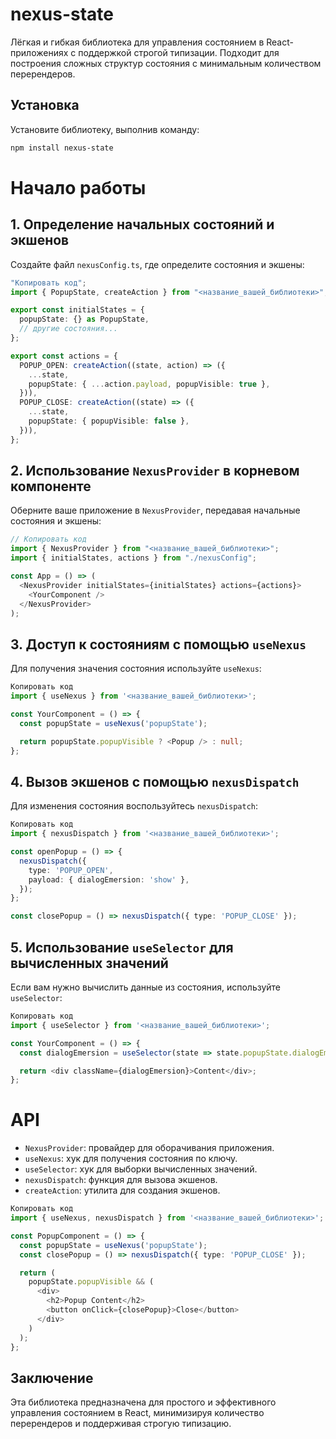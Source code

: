 # nexus-state

Лёгкая и гибкая библиотека для управления состоянием в React-приложениях с поддержкой строгой типизации. Подходит для построения сложных структур состояния с минимальным количеством перерендеров.

## Установка

Установите библиотеку, выполнив команду:

```bash
npm install nexus-state
```

# Начало работы

## 1. Определение начальных состояний и экшенов

Создайте файл `nexusConfig.ts`, где определите состояния и экшены:

```typescript
"Копировать код";
import { PopupState, createAction } from "<название_вашей_библиотеки>";

export const initialStates = {
  popupState: {} as PopupState,
  // другие состояния...
};

export const actions = {
  POPUP_OPEN: createAction((state, action) => ({
    ...state,
    popupState: { ...action.payload, popupVisible: true },
  })),
  POPUP_CLOSE: createAction((state) => ({
    ...state,
    popupState: { popupVisible: false },
  })),
};
```

## 2. Использование `NexusProvider` в корневом компоненте

Оберните ваше приложение в `NexusProvider`, передавая начальные состояния и экшены:

```typescript
// Копировать код
import { NexusProvider } from "<название_вашей_библиотеки>";
import { initialStates, actions } from "./nexusConfig";

const App = () => (
  <NexusProvider initialStates={initialStates} actions={actions}>
    <YourComponent />
  </NexusProvider>
);
```

## 3. Доступ к состояниям с помощью `useNexus`

Для получения значения состояния используйте `useNexus`:

```typescript
Копировать код
import { useNexus } from '<название_вашей_библиотеки>';

const YourComponent = () => {
  const popupState = useNexus('popupState');

  return popupState.popupVisible ? <Popup /> : null;
};
```

## 4. Вызов экшенов с помощью `nexusDispatch`

Для изменения состояния воспользуйтесь `nexusDispatch`:

```typescript
Копировать код
import { nexusDispatch } from '<название_вашей_библиотеки>';

const openPopup = () => {
  nexusDispatch({
    type: 'POPUP_OPEN',
    payload: { dialogEmersion: 'show' },
  });
};

const closePopup = () => nexusDispatch({ type: 'POPUP_CLOSE' });
```

## 5. Использование `useSelector` для вычисленных значений

Если вам нужно вычислить данные из состояния, используйте `useSelector`:

```typescript
Копировать код
import { useSelector } from '<название_вашей_библиотеки>';

const YourComponent = () => {
  const dialogEmersion = useSelector(state => state.popupState.dialogEmersion);

  return <div className={dialogEmersion}>Content</div>;
};
```

# API

- `NexusProvider`: провайдер для оборачивания приложения.
- `useNexus`: хук для получения состояния по ключу.
- `useSelector`: хук для выборки вычисленных значений.
- `nexusDispatch`: функция для вызова экшенов.
- `createAction`: утилита для создания экшенов.

```typescript
Копировать код
import { useNexus, nexusDispatch } from '<название_вашей_библиотеки>';

const PopupComponent = () => {
  const popupState = useNexus('popupState');
  const closePopup = () => nexusDispatch({ type: 'POPUP_CLOSE' });

  return (
    popupState.popupVisible && (
      <div>
        <h2>Popup Content</h2>
        <button onClick={closePopup}>Close</button>
      </div>
    )
  );
};
```

## Заключение

Эта библиотека предназначена для простого и эффективного управления состоянием в React, минимизируя количество перерендеров и поддерживая строгую типизацию.
